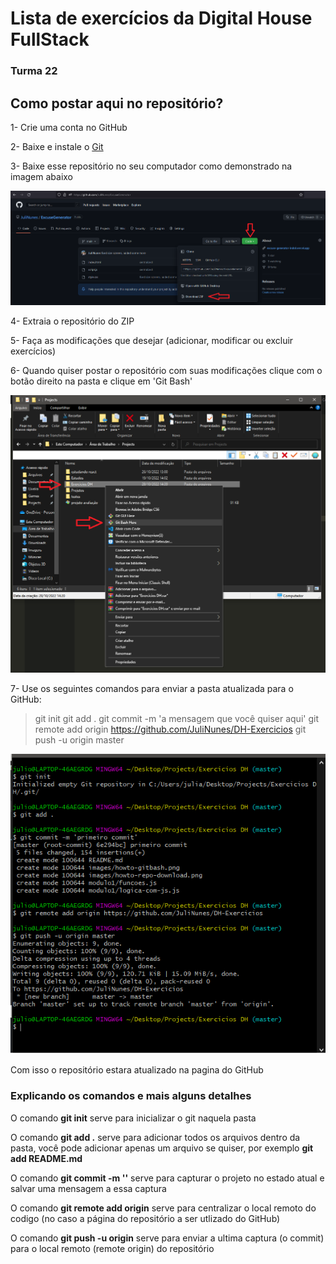 # Lista de exercícios da Digital House FullStack

### Turma 22

## Como postar aqui no repositório?

1- Crie uma conta no GitHub

2- Baixe e instale o [Git](https://git-scm.com/downloads)

3- Baixe esse repositório no seu computador como demonstrado na imagem abaixo

![Instrução para baixar repositório](./images/howto-repo-download.png 'Baixando o repositório')

4- Extraia o repositório do ZIP

5- Faça as modificações que desejar (adicionar, modificar ou excluir exercícios)

6- Quando quiser postar o repositório com suas modificações clique com o botão direito na pasta e clique em 'Git Bash'

![Instrução para usar Git na pasta](./images/howto-gitbash.png 'Fazendo Git Bash')

7- Use os seguintes comandos para enviar a pasta atualizada para o GitHub:

> git init
> git add .
> git commit -m 'a mensagem que você quiser aqui'
> git remote add origin https://github.com/JuliNunes/DH-Exercicios
> git push -u origin master

![Usando Git Bash](./images/using-gitbash.png 'Usando o Git Bash')

Com isso o repositório estara atualizado na pagina do GitHub

### Explicando os comandos e mais alguns detalhes

O comando **git init** serve para inicializar o git naquela pasta

O comando **git add .** serve para adicionar todos os arquivos dentro da pasta, você pode adicionar apenas um arquivo se quiser, por exemplo **git add README.md**

O comando **git commit -m ''** serve para capturar o projeto no estado atual e salvar uma mensagem a essa captura

O comando **git remote add origin** serve para centralizar o local remoto do codigo (no caso a página do repositório a ser utlizado do GitHub)

O comando **git push -u origin** serve para enviar a ultima captura (o commit) para o local remoto (remote origin) do repositório
